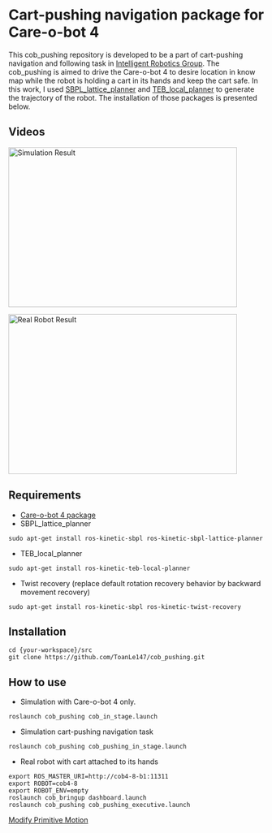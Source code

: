 Cart-pushing navigation package for Care-o-bot 4
================================================

This cob_pushing repository is developed to be a part of cart-pushing navigation and following task in [Intelligent Robotics Group](http://irobotics.aalto.fi). The cob_pushing is aimed to drive the Care-o-bot 4 to desire location in know map while the robot is holding a cart in its hands and keep the cart safe. In this work, I used [SBPL_lattice_planner](http://wiki.ros.org/sbpl_lattice_planner) and [TEB_local_planner](http://wiki.ros.org/teb_local_planner) to generate the trajectory of the robot. The installation of those packages is presented below.

## Videos
<a href="http://www.youtube.com/watch?feature=player_embedded&v=J7AZaEtInVc" target="_blank"><img src="http://img.youtube.com/vi/J7AZaEtInVc/0.jpg" alt="Simulation Result" width="450" height="315" border="0" /></a>

<a href="http://www.youtube.com/watch?feature=player_embedded&v=PkO12dNXApk" target="_blank"><img src="http://img.youtube.com/vi/PkO12dNXApk/0.jpg" alt="Real Robot Result" width="450" height="315" border="0" /></a>

## Requirements
* [Care-o-bot 4 package](http://wiki.ros.org/care-o-bot)
* SBPL_lattice_planner
```terminal
sudo apt-get install ros-kinetic-sbpl ros-kinetic-sbpl-lattice-planner
```
* TEB_local_planner
```terminal
sudo apt-get install ros-kinetic-teb-local-planner
```
* Twist recovery (replace default rotation recovery behavior by backward movement recovery)
```terminal
sudo apt-get install ros-kinetic-sbpl ros-kinetic-twist-recovery
```
## Installation
```terminal
cd {your-workspace}/src
git clone https://github.com/ToanLe147/cob_pushing.git 
```
## How to use
* Simulation with Care-o-bot 4 only.
```terminal
roslaunch cob_pushing cob_in_stage.launch
```
* Simulation cart-pushing navigation task
```terminal
roslaunch cob_pushing cob_pushing_in_stage.launch
```
* Real robot with cart attached to its hands
```terminal
export ROS_MASTER_URI=http://cob4-8-b1:11311
export ROBOT=cob4-8
export ROBOT_ENV=empty
roslaunch cob_bringup dashboard.launch
roslaunch cob_pushing cob_pushing_executive.launch
```
[Modify Primitive Motion](https://github.com/ToanLe147/cob_pushing/tree/master/launch)

